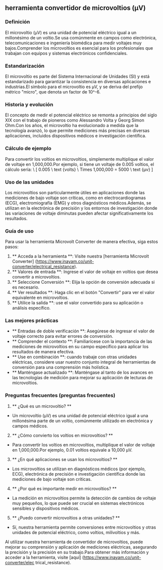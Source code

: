 ## herramienta convertidor de microvoltios (µV)

### Definición
El microvoltio (µV) es una unidad de potencial eléctrico igual a un millonésimo de un voltio.Se usa comúnmente en campos como electrónica, telecomunicaciones e ingeniería biomédica para medir voltajes muy bajos.Comprender los microvoltios es esencial para los profesionales que trabajan con equipos y sistemas electrónicos confidenciales.

### Estandarización
El microvoltio es parte del Sistema Internacional de Unidades (SI) y está estandarizado para garantizar la consistencia en diversas aplicaciones e industrias.El símbolo para el microvoltio es µV, y se deriva del prefijo métrico "micro", que denota un factor de 10^-6.

### Historia y evolución
El concepto de medir el potencial eléctrico se remonta a principios del siglo XIX con el trabajo de pioneros como Alessandro Volta y Georg Simon Ohm.Con los años, el microvoltio ha evolucionado a medida que la tecnología avanzó, lo que permite mediciones más precisas en diversas aplicaciones, incluidos dispositivos médicos e investigación científica.

### Cálculo de ejemplo
Para convertir los voltios en microvoltios, simplemente multiplique el valor de voltaje en 1,000,000.Por ejemplo, si tiene un voltaje de 0.005 voltios, el cálculo sería:
\ [
0.005 \ text {volts} \ Times 1,000,000 = 5000 \ text {µv}
\]

### Uso de las unidades
Los microvoltios son particularmente útiles en aplicaciones donde las mediciones de bajo voltaje son críticas, como en electrocardiogramas (ECG), electromiografía (EMG) y otros diagnósticos médicos.Además, se utilizan en la electrónica de precisión y los entornos de investigación donde las variaciones de voltaje diminutas pueden afectar significativamente los resultados.

### Guía de uso
Para usar la herramienta Microvolt Converter de manera efectiva, siga estos pasos:
1. ** Acceda a la herramienta **: Visite nuestra [herramienta Microvolt Converter] (https://www.inayam.co/unit-converter/electrical_resistance).
2. ** Valores de entrada **: Ingrese el valor de voltaje en voltios que desea convertir a microvoltios.
3. ** Seleccione Conversión **: Elija la opción de conversión adecuada si es necesario.
4. ** Ver resultados **: Haga clic en el botón "Convertir" para ver el valor equivalente en microvoltios.
5. ** Utilice la salida **: use el valor convertido para su aplicación o análisis específico.

### Las mejores prácticas
- ** Entradas de doble verificación **: Asegúrese de ingresar el valor de voltaje correcto para evitar errores de conversión.
- ** Comprender el contexto **: Familiarícese con la importancia de las mediciones de microvoltios en su campo específico para aplicar los resultados de manera efectiva.
- ** Use en combinación **: cuando trabaje con otras unidades eléctricas, considere usar nuestro conjunto integral de herramientas de conversión para una comprensión más holística.
- ** Manténgase actualizado **: Manténgase al tanto de los avances en las tecnologías de medición para mejorar su aplicación de lecturas de microvoltios.

### Preguntas frecuentes (preguntas frecuentes)

1. ** ¿Qué es un microvoltio? **
- Un microvoltio (µV) es una unidad de potencial eléctrico igual a una millonésima parte de un voltio, comúnmente utilizado en electrónica y campos médicos.

2. ** ¿Cómo convierto los voltios en microvoltios? **
- Para convertir los voltios en microvoltios, multiplique el valor de voltaje en 1,000,000.Por ejemplo, 0.01 voltios equivale a 10,000 µV.

3. ** ¿En qué aplicaciones se usan los microvoltios? **
- Los microvoltios se utilizan en diagnósticos médicos (por ejemplo, ECG), electrónica de precisión e investigación científica donde las mediciones de bajo voltaje son críticas.

4. ** ¿Por qué es importante medir en microvoltios? **
- La medición en microvoltios permite la detección de cambios de voltaje muy pequeños, lo que puede ser crucial en sistemas electrónicos sensibles y dispositivos médicos.

5. ** ¿Puedo convertir microvoltios a otras unidades? **
- Sí, nuestra herramienta permite conversiones entre microvoltios y otras unidades de potencial eléctrico, como voltios, milivoltios y más.

Al utilizar nuestra herramienta de convertidor de microvoltios, puede mejorar su comprensión y aplicación de mediciones eléctricas, asegurando la precisión y la precisión en su trabajo.Para obtener más información y acceder a la herramienta, visite [aquí] (https://www.inayam.co/unit-converter/elec trical_resistance).